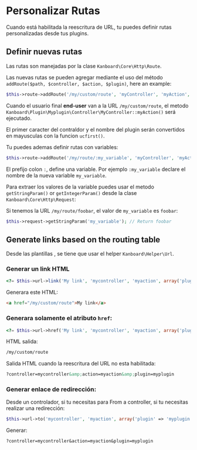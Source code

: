 Personalizar Rutas
==================

Cuando está habilitada la reescritura de URL, tu puedes definir rutas personalizadas desde tus plugins.

Definir nuevas rutas
--------------------

Las rutas son manejadas por la clase `Kanboard\Core\Http\Route`.

Las nuevas rutas se pueden agregar mediante el uso del método `addRoute($path, $controller, $action, $plugin)`, here an example:

```php
$this->route->addRoute('/my/custom/route', 'myController', 'myAction', 'myplugin');
```

Cuando el usuario final **end-user** van a la URL `/my/custom/route`, el metodo `Kanboard\Plugin\Myplugin\Controller\MyController::myAction()` será ejecutado.

El primer caracter del contraldor y el nombre del plugin serán convertidos en mayusculas con la funcion `ucfirst()`.

Tu puedes ademas definir rutas con variables:

```php
$this->route->addRoute('/my/route/:my_variable', 'myController', 'myAction', 'myplugin');
```

El prefijo colon `:`, define una variable.
Por ejemplo `:my_variable` declare el nombre de la nueva variable `my_variable`.

Para extraer los valores de la variable puedes usar el metodo `getStringParam()` or `getIntegerParam()` desde la clase `Kanboard\Core\Http\Request`:

Si tenemos la URL `/my/route/foobar`, el valor de `my_variable` es `foobar`:

```php
$this->request->getStringParam('my_variable'); // Return foobar
```

Generate links based on the routing table
-----------------------------------------

Desde las plantillas , se tiene que usar el helper `Kanboard\Helper\Url`.

### Generar un link HTML

```php
<?= $this->url->link('My link', 'mycontroller', 'myaction', array('plugin' => 'myplugin')) ?>
```

Generara este HTML:

```html
<a href="/my/custom/route">My link</a>
```

### Generara solamente el atributo `href`:

```php
<?= $this->url->href('My link', 'mycontroller', 'myaction', array('plugin' => 'myplugin')) ?>
```

HTML salida:

```html
/my/custom/route
```

Salida HTML cuando la reescritura del URL no esta habilitada:

```html
?controller=mycontroller&amp;action=myaction&amp;plugin=myplugin
```

### Generar enlace de redirección:

Desde un controlador, si tu necesitas para From a controller, si tu necesitas realizar una redirección:

```php
$this->url->to('mycontroller', 'myaction', array('plugin' => 'myplugin'));
```

Generar:

```
?controller=mycontroller&action=myaction&plugin=myplugin
```
